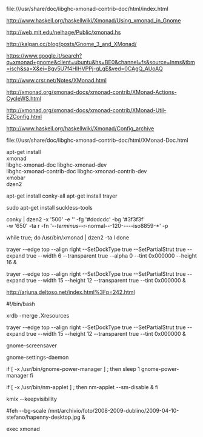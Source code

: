 file:///usr/share/doc/libghc-xmonad-contrib-doc/html/index.html

http://www.haskell.org/haskellwiki/Xmonad/Using_xmonad_in_Gnome

http://web.mit.edu/nelhage/Public/xmonad.hs


http://kalgan.cc/blog/posts/Gnome_3_and_XMonad/

https://www.google.it/search?q=xmonad+gnome&client=ubuntu&hs=BE0&channel=fs&source=lnms&tbm=isch&sa=X&ei=Bgv5U7f4HIHVPPj-gLgE&ved=0CAgQ_AUoAQ


http://www.crsr.net/Notes/XMonad.html

http://xmonad.org/xmonad-docs/xmonad-contrib/XMonad-Actions-CycleWS.html


http://xmonad.org/xmonad-docs/xmonad-contrib/XMonad-Util-EZConfig.html

http://www.haskell.org/haskellwiki/Xmonad/Config_archive

file:///usr/share/doc/libghc-xmonad-contrib-doc/html/XMonad-Doc.html

apt-get install \
	xmonad \
	libghc-xmonad-doc libghc-xmonad-dev \
	libghc-xmonad-contrib-doc libghc-xmonad-contrib-dev \
	xmobar \
	dzen2 

apt-get install conky-all
apt-get install trayer

sudo apt-get install suckless-tools



conky | dzen2 -x '500' -e '' -fg '#dcdcdc' -bg '#3f3f3f' \
-w '650' -ta r -fn '-*-terminus-*-r-normal-*-*-120-*-*-*-*-iso8859-*' -p



while true; do
    /usr/bin/xmonad | dzen2 -ta l
done


trayer --edge top --align right --SetDockType true --SetPartialStrut true --expand true --width 6 --transparent true --alpha 0
 --tint 0x000000 --height 16 &

trayer --edge top --align right --SetDockType true --SetPartialStrut true --expand true --width 15 --height 12 --transparent true --tint 0x000000 &



http://arjuna.deltoso.net/index.html%3Fp=242.html


#!/bin/bash

xrdb -merge .Xresources

trayer --edge top --align right --SetDockType true --SetPartialStrut true --expand true --width 15 --height 12 --transparent true --tint 0x000000 &

gnome-screensaver

gnome-settings-daemon

if [ -x /usr/bin/gnome-power-manager ] ; then
   sleep 1
   gnome-power-manager
fi

if [ -x /usr/bin/nm-applet ] ; then
   nm-applet --sm-disable &
fi

kmix --keepvisibility

#feh --bg-scale /mnt/archivio/foto/2008-2009-dublino/2009-04-10-stefano/hapenny-desktop.jpg &

exec xmonad




